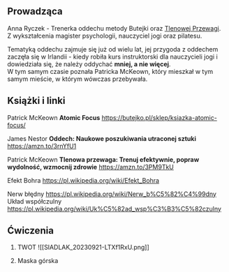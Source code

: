 
## Prowadząca 
Anna Ryczek - Trenerka oddechu metody Butejki oraz [Tlenowej Przewagi](https://tlenowaprzewaga.pl/).  
Z wykształcenia  magister psychologii, nauczyciel jogi oraz pilatesu.  
  
Tematyką oddechu zajmuje się już od wielu lat, jej przygoda z oddechem zaczęła się w Irlandii - kiedy robiła kurs instruktorski dla nauczycieli jogi i dowiedziała się, że należy oddychać **mniej, a nie więcej**.  
W tym samym czasie poznała Patricka McKeown, który mieszkał w tym samym mieście, w którym wówczas przebywała.

## Książki i linki

Patrick McKeown
**Atomic Focus**
https://butejko.pl/sklep/ksiazka-atomic-focus/

James Nestor
**Oddech: Naukowe poszukiwania utraconej sztuki**
https://amzn.to/3rnYfU1

Patrick McKeown
**Tlenowa przewaga: Trenuj efektywnie, popraw wydolność, wzmocnij zdrowie**
https://amzn.to/3PM9TkU

Efekt Bohra
https://pl.wikipedia.org/wiki/Efekt_Bohra

Nerw błędny 
https://pl.wikipedia.org/wiki/Nerw_b%C5%82%C4%99dny
Układ współczulny
https://pl.wikipedia.org/wiki/Uk%C5%82ad_wsp%C3%B3%C5%82czulny



## Ćwiczenia


1. TWOT
![[SIADLAK_20230921-LTXf1RxU.png]]

2. Maska górska




